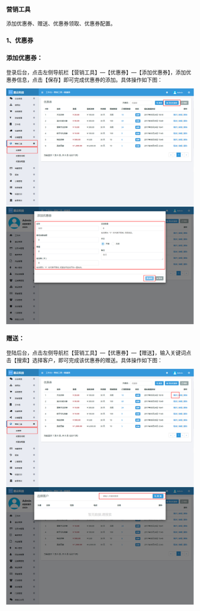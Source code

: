 ### 营销工具

添加优惠券、赠送、优惠券领取、优惠券配置。

### 1、优惠券

### 添加优惠券：

登录后台，点击左侧导航栏【营销工具】—【优惠券】—【添加优惠券】，添加优惠券信息，点击【保存】即可完成优惠券的添加。具体操作如下图：

![](/assets/优惠券01.jpg)![](/assets/优惠券02.jpg)

### 赠送：

登陆后台，点击左侧导航栏【营销工具】—【优惠券】—【赠送】，输入关键词点击【搜索】选择客户，即可完成该优惠券的赠送。具体操作如下图：

![](/assets/优惠券03.jpg)![](/assets/优惠券04.jpg)

